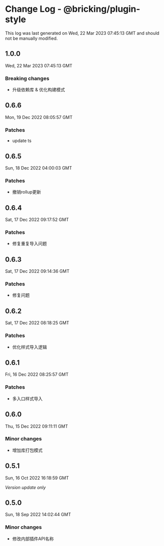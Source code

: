 # Change Log - @bricking/plugin-style

This log was last generated on Wed, 22 Mar 2023 07:45:13 GMT and should not be manually modified.

## 1.0.0
Wed, 22 Mar 2023 07:45:13 GMT

### Breaking changes

- 升级依赖库 & 优化构建模式

## 0.6.6
Mon, 19 Dec 2022 08:05:57 GMT

### Patches

- update ts

## 0.6.5
Sun, 18 Dec 2022 04:00:03 GMT

### Patches

- 撤销rollup更新

## 0.6.4
Sat, 17 Dec 2022 09:17:52 GMT

### Patches

- 修复重复导入问题

## 0.6.3
Sat, 17 Dec 2022 09:14:36 GMT

### Patches

- 修复问题

## 0.6.2
Sat, 17 Dec 2022 08:18:25 GMT

### Patches

- 优化样式导入逻辑

## 0.6.1
Fri, 16 Dec 2022 08:25:57 GMT

### Patches

- 多入口样式导入

## 0.6.0
Thu, 15 Dec 2022 09:11:11 GMT

### Minor changes

- 增加库打包模式

## 0.5.1
Sun, 16 Oct 2022 16:18:59 GMT

_Version update only_

## 0.5.0
Sun, 18 Sep 2022 14:02:44 GMT

### Minor changes

- 修改内部插件API名称

